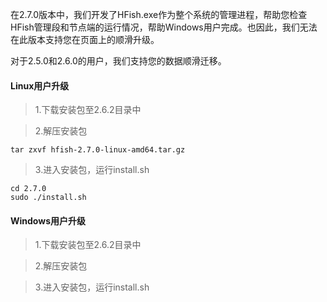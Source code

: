 在2.7.0版本中，我们开发了HFish.exe作为整个系统的管理进程，帮助您检查HFish管理段和节点端的运行情况，帮助Windows用户完成。也因此，我们无法在此版本支持您在页面上的顺滑升级。

对于2.5.0和2.6.0的用户，我们支持您的数据顺滑迁移。



#### Linux用户升级

> 1.下载安装包至2.6.2目录中



> 2.解压安装包

```
tar zxvf hfish-2.7.0-linux-amd64.tar.gz
```



> 3.进入安装包，运行install.sh

```
cd 2.7.0
sudo ./install.sh
```



#### Windows用户升级

> 1.下载安装包至2.6.2目录中



> 2.解压安装包



> 3.进入安装包，运行install.sh

